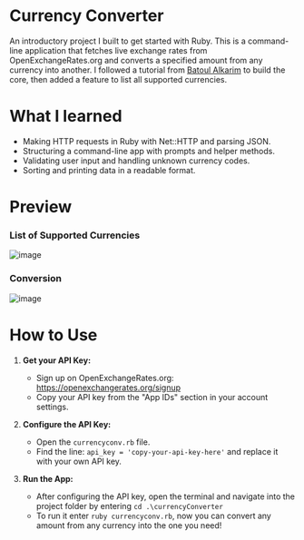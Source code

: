 # Currency Converter
An introductory project I built to get started with Ruby. This is a command-line application that fetches live exchange rates from OpenExchangeRates.org and converts a specified amount from any currency into another.
I followed a tutorial from [Batoul Alkarim](https://medium.com/@batoulalkarim1) to build the core, then added a feature to list all supported currencies.

# What I learned

* Making HTTP requests in Ruby with Net::HTTP and parsing JSON.
* Structuring a command-line app with prompts and helper methods.
* Validating user input and handling unknown currency codes.
* Sorting and printing data in a readable format.

# Preview

### List of Supported Currencies 
![image](https://github.com/user-attachments/assets/c821ee6b-76ca-4790-bc48-4e59da3ee016)

### Conversion
![image](https://github.com/user-attachments/assets/fc63a91a-2917-4fab-89de-3a4d9c3b4c9b)

# How to Use

1. **Get your API Key:**
   - Sign up on OpenExchangeRates.org: https://openexchangerates.org/signup
   - Copy your API key from the "App IDs" section in your account settings.

2. **Configure the API Key:**
   - Open the `currencyconv.rb` file.
   - Find the line:
     ```api_key = 'copy-your-api-key-here'``` and replace it with your own API key.

3. **Run the App:**
   - After configuring the API key, open the terminal and navigate into the project folder by entering `cd .\currencyConverter`
   - To run it enter `ruby currencyconv.rb`, now you can convert any amount from any currency into the one you need!
